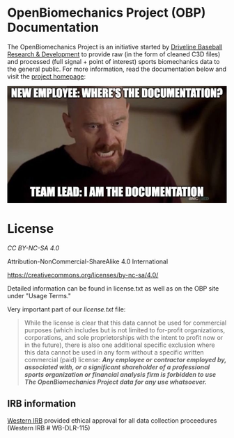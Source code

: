 # OpenBiomechanics Project (OBP) Documentation

The OpenBiomechanics Project is an initiative started by [Driveline Baseball Research & Development](https://drivelinebaseball.com/mission-and-purpose/) to provide raw (in the form of cleaned C3D files) and processed (full signal + point of interest) sports biomechanics data to the general public. For more information, read the documentation below and visit the [project homepage](https://openbiomechanics.org):

![IMG_5797.JPG](imgs/IMG_5797.jpg)

# License

*CC BY-NC-SA 4.0*

Attribution-NonCommercial-ShareAlike 4.0 International

https://creativecommons.org/licenses/by-nc-sa/4.0/

Detailed information can be found in license.txt as well as on the OBP site under "Usage Terms."

Very important part of our *license.txt* file:

>While the license is clear that this data cannot be used for commercial purposes (which includes but is not limited to for-profit organizations, corporations, and sole proprietorships with the intent to profit now or in the future), there is also one additional specific exclusion where this data cannot be used in any form without a specific written commercial (paid) license: ***Any employee or contractor employed by, associated with, or a significant shareholder of a professional sports organization or financial analysis firm is forbidden to use The OpenBiomechanics Project data for any use whatsoever.***

## IRB information

[Western IRB](https://www.wcgirb.com/) provided ethical approval for all data collection proceedures (Western IRB # WB-DLR-115)
